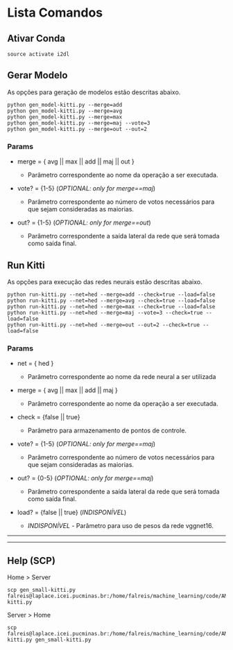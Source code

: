 # Lista Comandos

## Ativar Conda
```
source activate i2dl
```

## Gerar Modelo
As opções para geração de modelos estão descritas abaixo.

```
python gen_model-kitti.py --merge=add
python gen_model-kitti.py --merge=avg
python gen_model-kitti.py --merge=max
python gen_model-kitti.py --merge=maj --vote=3
python gen_model-kitti.py --merge=out --out=2
```

### Params
* merge = { avg || max || add || maj || out }
  * Parâmetro correspondente ao nome da operação a ser executada.

* vote? = {1-5} (*OPTIONAL: only for merge==maj*)
  * Parâmetro correspondente ao número de votos necessários para que sejam consideradas as maiorias.

* out? = {1-5} (*OPTIONAL: only for merge==out*)
  * Parâmetro correspondente a saída lateral da rede que será tomada como saída final.

## Run Kitti
As opções para execução das redes neurais estão descritas abaixo.

```
python run-kitti.py --net=hed --merge=add --check=true --load=false
python run-kitti.py --net=hed --merge=avg --check=true --load=false
python run-kitti.py --net=hed --merge=max --check=true --load=false
python run-kitti.py --net=hed --merge=maj --vote=3 --check=true --load=false
python run-kitti.py --net=hed --merge=out --out=2 --check=true --load=false
```

### Params
* net = { hed }
  * Parâmetro correspondente ao nome da rede neural a ser utilizada

* merge = { avg || max || add || maj }
  * Parâmetro correspondente ao nome da operação a ser executada.

* check = {false || true}
  * Parâmetro para armazenamento de pontos de controle.

* vote? = {1-5} (*OPTIONAL: only for merge==maj*)
  * Parâmetro correspondente ao número de votos necessários para que sejam consideradas as maiorias.

* out? = {0-5} (*OPTIONAL: only for merge==maj*)
  * Parâmetro correspondente a saída lateral da rede que será tomada como saída final.

* load? = {false || true} (*INDISPONÍVEL*)
  * *INDISPONÍVEL* - Parâmetro para uso de pesos da rede vggnet16.

---
---
## Help (SCP)
Home > Server
```
scp gen_small-kitti.py falreis@laplace.icei.pucminas.br:/home/falreis/machine_learning/code/AMRP/gen_small-kitti.py
```

Server > Home
```
scp falreis@laplace.icei.pucminas.br:/home/falreis/machine_learning/code/AMRP/gen_small-kitti.py gen_small-kitti.py
```